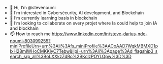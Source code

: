 - 👋 Hi, I’m @stevenoumi
- 👀 I’m interested in Cybersécurity, AI development, and Blockchain
- 🌱 I’m currently learning basis in blockchain
- 💞️ I’m looking to collaborate on every projet where Ia could help to join IA and blockhain 
- 📫 How to reach me https://www.linkedin.com/in/steve-darius-nde-noumi-803099255?miniProfileUrn=urn%3Ali%3Afs_miniProfile%3AACoAAD7WqkMBMXD1pIxH28mlWHoCMKKlyC7Tebw&lipi=urn%3Ali%3Apage%3Ad_flagship3_search_srp_all%3BoLXXkzZdRo%2BKclzPOYLOpw%3D%3D

<!---
stevenoumi/stevenoumi is a ✨ special ✨ repository because its `README.md` (this file) appears on your GitHub profile.
You can click the Preview link to take a look at your changes.
--->

